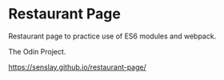 ﻿# Restaurant Page

Restaurant page to practice use of ES6 modules and webpack. 

The Odin Project.

https://senslay.github.io/restaurant-page/
